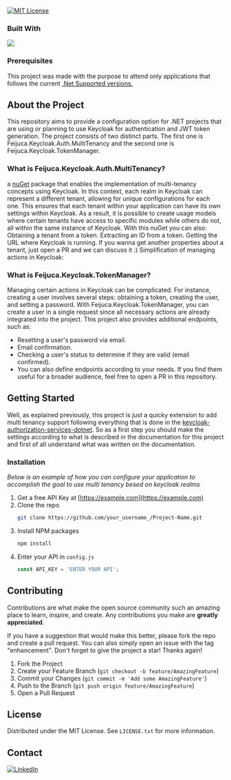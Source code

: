[![MIT License][license-shield]][license-url]

### Built With
<img src="https://img.shields.io/badge/dotnet8-blue" />

### Prerequisites
This project was made with the purpose to attend only applications that follows the current [.Net Supported versions.](https://dotnet.microsoft.com/en-us/download/dotnet) 

## About the Project
This repository aims to provide a configuration option for .NET projects that are using or planning to use Keycloak for authentication and JWT token generation.
The project consists of two distinct parts. The first one is Feijuca.Keycloak.Auth.MultiTenancy and the second one is Feijuca.Keycloak.TokenManager.

### What is **Feijuca.Keycloak.Auth.MultiTenancy**?
a [nuGet](https://www.nuget.org/packages/Feijuca.Keycloak.MultiTenancy) package that enables the implementation of multi-tenancy concepts using Keycloak. In this context, each realm in Keycloak can represent a different tenant, allowing for unique configurations for each one. This ensures that each tenant within your application can have its own settings within Keycloak.
As a result, it is possible to create usage models where certain tenants have access to specific modules while others do not, all within the same instance of Keycloak.
With this nuGet you can also:
Obtaining a tenant from a token.
Extracting an ID from a token.
Getting the URL where Keycloak is running.
If you wanna get another properties about a tenant, just open a PR and we can discuss it :)
Simplification of managing actions in Keycloak:

### What is **Feijuca.Keycloak.TokenManager**?
Managing certain actions in Keycloak can be complicated. For instance, creating a user involves several steps: obtaining a token, creating the user, and setting a password.
With Feijuca.Keycloak.TokenManager, you can create a user in a single request since all necessary actions are already integrated into the project.
This project also provides additional endpoints, such as:
- Resetting a user's password via email.
- Email confirmation.
- Checking a user's status to determine if they are valid (email confirmed).
- You can also define endpoints according to your needs. If you find them useful for a broader audience, feel free to open a PR in this repository.

## Getting Started
Well, as explained previously, this project is just a quicky extension to add multi tenancy support following everything that is done in the [keycloak-authorization-services-dotnet](https://nikiforovall.github.io/keycloak-authorization-services-dotnet/).
So as a first step you should make the settings according to what is described in the documentation for this project and first of all understand what was written on the documentation.

### Installation
_Below is an example of how you can configure your application to accomplish the goal to use multi tenancy besed on keycloak realms_

1. Get a free API Key at [https://example.com](https://example.com)
2. Clone the repo
   ```sh
   git clone https://github.com/your_username_/Project-Name.git
   ```
3. Install NPM packages
   ```sh
   npm install
   ```
4. Enter your API in `config.js`
   ```js
   const API_KEY = 'ENTER YOUR API';
   ```

<!-- CONTRIBUTING -->
## Contributing

Contributions are what make the open source community such an amazing place to learn, inspire, and create. Any contributions you make are **greatly appreciated**.

If you have a suggestion that would make this better, please fork the repo and create a pull request. You can also simply open an issue with the tag "enhancement".
Don't forget to give the project a star! Thanks again!

1. Fork the Project
2. Create your Feature Branch (`git checkout -b feature/AmazingFeature`)
3. Commit your Changes (`git commit -m 'Add some AmazingFeature'`)
4. Push to the Branch (`git push origin feature/AmazingFeature`)
5. Open a Pull Request

<!-- LICENSE -->
## License

Distributed under the MIT License. See `LICENSE.txt` for more information.


<!-- CONTACT -->
## Contact
[![LinkedIn][linkedin-shield]][linkedin-url]

[issues-shield]: https://img.shields.io/github/issues/othneildrew/Best-README-Template.svg?style=for-the-badge
[issues-url]: https://github.com/othneildrew/Best-README-Template/issues
[license-shield]: https://img.shields.io/github/license/othneildrew/Best-README-Template.svg?style=for-the-badge
[license-url]: https://github.com/othneildrew/Best-README-Template/blob/master/LICENSE.txt
[linkedin-shield]: https://img.shields.io/badge/-LinkedIn-black.svg?style=for-the-badge&logo=linkedin&colorB=555
[linkedin-url]: https://www.linkedin.com/in/felipemattioli/
[product-screenshot]: images/screenshot.png
